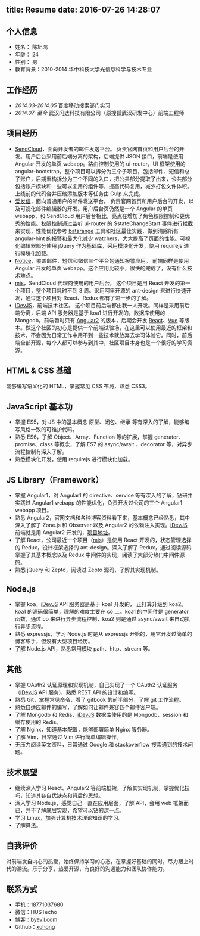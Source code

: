 title: Resume
date: 2016-07-26 14:28:07
---

## 个人信息

- 姓名： 陈旭鸿
- 年龄： 24
- 性别： 男
- 教育背景：2010-2014 华中科技大学光信息科学与技术专业

## 工作经历

- *2014.03*-*2014.05* 百度移动搜索部门实习
- *2014.07-至今* 武汉闪达科技有限公司（原搜狐武汉研发中心）前端工程师

## 项目经历

- [SendCloud](http://sendcloud.sohu.com)，面向开发者的邮件发送平台。
	负责官网首页和用户后台的开发。用户后台采用前后端分离的架构，后端提供 JSON 接口，前端是使用 Angular 开发的单页 webapp。路由控制使用的 ui-router，UI 框架使用的 angular-bootstrap。整个项目可以拆分为三个子项目，包括邮件、短信和总子账户，后期重构拆分为三个不同的入口，把公共部分提取了出来，公共部分包括账户模块和一些可以复用的组件等，提高代码复用，减少打包文件体积。上线前的代码合并压缩添加版本等任务由 Gulp 来完成。
- [爱发信](http://ifaxin.com)，面向普通用户的邮件发送平台。
  负责官网首页和用户后台的开发，以及可视化邮件编辑器的开发。用户后台页仍然是一个 Angular 的单页 webapp，和 SendCloud 用户后台相比，亮点在增加了角色权限控制和更优秀的性能。权限控制通过监听 ui-router 的 $stateChangeStart 事件进行拦截来实现，性能优化参考 [batarange](/2016/05/10/AngularJS-app-performance-optimization-guide/) 工具和社区最佳实践，做到清除所有 angular-hint 的报警和最大化减少 watchers，大大提高了页面的性能。可视化编辑器部分使用 jQuery 作为基础库，采用模块化开发，使用 requirejs 进行模块化加载。
- [Notice](http://notice.sendcloud.net)，覆盖邮件、短信和微信三个平台的通知报警应用。
  前端同样是使用 Angular 开发的单页 webapp。这个应用比较小，很快的完成了，没有什么技术难点。
- [mis](http://mis.sendcloud.net)，SendCloud 代理商使用的用户后台。
  这个项目是用 React 开发的第一个项目，整个项目耗时不到 3 周。采用阿里开源的 ant-design 来进行快速开发，通过这个项目对 React、Redux 都有了进一步的了解。
- [iDevJS](http://idevjs.com)，前端技术社区。
  这个项目前后端都由我一人开发。同样是采用前后端分离，后端 API 服务器是基于 koa1 进行开发的，数据库使用的 Mongodb。前端暂时只有 [Angular2](https://github.com/idevjs/idevjs-angular2) 的版本，后期会开发 [React](https://github.com/idevjs/idevjs-react)、[Vue](https://github.com/idevjs/idevjs-vue) 等版本。做这个社区的初心是提供一个前端试验场，在这里可以使用最近的框架和技术，不会因为日常工作中用不到一些技术就放弃去学习体验它。同时，前后端全部开源，每个人都可以参与到其中，社区项目本身也是一个很好的学习资源。

## HTML & CSS 基础

能够编写语义化的 HTML，掌握常见 CSS 布局，熟悉 CSS3。

## JavaScript 基本功

- 掌握 ES5，对 JS 中的基本概念 原型、闭包、继承 等有深入的了解，能够编写风格一致的可维护代码。
- 熟悉 ES6，了解 Object、Array、Function 等的扩展，掌握 generator、promise、class 等概念，了解 ES7 的 async/await 、decorator 等，对异步流程控制有深入了解。
- 熟悉模块化开发，使用 requirejs 进行模块化加载。

## JS Library（Framework）

- 掌握 Angular1，对 Angular1 的 directive、service 等有深入的了解，钻研并实践过 Angular1 webapp 的性能优化，负责开发过公司的三个 Angular1 webapp 项目。
- 熟悉 Angular2，官网文档和各种博客资料看下来，基本概念已经熟悉，其中深入了解了 Zone.js 和 Observer 以及 Angular2 的依赖注入实现。[iDevJS](http://idevjs.com) 前端就是用 Angular2 开发的，[项目地址](http://github.com/idevjs/idevjs-angular2)。
- 了解 React，公司最近一个项目（[mis](http://mis.sendcloud.net)）是使用 React 开发的，状态管理选择的 Redux，设计框架选择的 ant-design。深入了解了 Redux，通过阅读源码掌握了其基本概念以及 Redux 中间件的实现，阅读了大部分热门中间件源码。
- 熟悉 jQuery 和 Zepto，阅读过 Zepto 源码，了解其实现机制。

## Node.js

- 掌握 koa，[iDevJS](http://idevjs.com) API 服务器是基于 koa1 开发的， 正打算升级到 koa2。koa1 的源码很简单，理解的难度主要在 co 上。koa1 的中间件是 generator 函数，通过 co 来进行异步流程控制，koa2 则是通过 async/await 来自动执行异步流程。
- 熟悉 expressjs，学习 Node.js 时是从 expressjs 开始的，用它开发过简单的博客练手，但没有大型项目经历。
- 了解 Node.js API，熟悉常用模块 path、http、stream 等。

<!-- ## 工程化

我对工程化的理解是 代码文件组织 + 部署打包工具等，代码文件组织因项目而异，所以前端工程化主要体现在各种工具的使用上：
- gulp：了解
- webpack -->

## 其他

- 掌握 OAuth2 认证原理和实现机制，自己实现了一个 OAuth2 认证服务（[iDevJS](http://idevjs.com) API 服务)，熟悉 REST API 的设计和编写。
- 熟悉 Git，掌握常见命令，看了 gitbook 的前半部分，了解 git 工作流程。
- 熟悉自适应邮件的编写，了解如何让邮件兼容各个邮件客户端。
- 了解 Mongodb 和 Redis，[iDevJS](http://idevjs.com) 数据库使用的是 Mongodb，session 和 缓存使用的 Redis。
- 了解 Nginx，知道基本配置，能够部署简单 Nginx 服务器。
- 了解 Vim，日常通过 Vim 进行简单编辑操作。
- 无压力阅读英文资料，日常通过 Google 和 stackoverflow 搜索遇到的技术问题。

## 技术展望

- 继续深入学习 React、Angular2 等前端框架，了解其实现机制，掌握优化技巧，知道其各自优缺点和背后的思想。
- 深入学习 Node.js，感觉自己一直在应用层面，了解 API，会用 web 框架而已，并不了解底层实现，希望可以钻的深一点。
- 学习 Linux，加强计算机技术理论知识的学习。
- 了解算法。

## 自我评价

对前端发自内心的热爱，始终保持学习的心态，在掌握好基础的同时，尽力跟上时代的潮流。乐于分享，热爱开源，有良好的沟通能力和团队协作能力。

## 联系方式
- 手机：18771037680
- 微信：HUSTecho
- 博客：[byevil.com](https://byevil.com)
- Github：[xuhong](https://github.com/xuhong)
